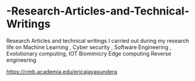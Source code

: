 # -Research-Articles-and-Technical-Writings

Research Articles and technical writings I carried out during my research life on
 Machine Learning , 
Cyber security , 
Software Engineering , 
Evolutionary computing, 
IOT 
Biomimicry 
Edge computing 
Reverse engineering 
  
https://cmb.academia.edu/ericajayasundera
